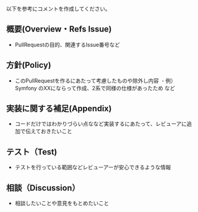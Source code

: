 以下を参考にコメントを作成してください。

## 概要(Overview・Refs Issue)
+ PullRequestの目的、関連するIssue番号など

## 方針(Policy)
+ このPullRequestを作るにあたって考慮したものや除外し内容
  - 例）Symfony のXXにならって作成、2系で同様の仕様があったため など

## 実装に関する補足(Appendix)
+ コードだけではわかりづらい点ななど実装するにあたって、レビューアに追加で伝えておきたいこと

## テスト（Test)
+ テストを行っている範囲などレビューアーが安心できるような情報

## 相談（Discussion）
+ 相談したいことや意見をもとめたいこと



